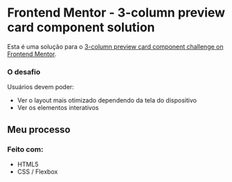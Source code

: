 # Frontend Mentor - 3-column preview card component solution

Esta é uma solução para o [3-column preview card component challenge on Frontend Mentor](https://www.frontendmentor.io/challenges/3column-preview-card-component-pH92eAR2-). 

### O desafio

Usuários devem poder:

- Ver o layout mais otimizado dependendo da tela do dispositivo
- Ver os elementos interativos

## Meu processo

### Feito com:

- HTML5
- CSS / Flexbox
